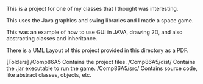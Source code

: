 This is a project for one of my classes that I thought was interesting.

This uses the Java graphics and swing libraries and I made a space game.

This was an example of how to use GUI in JAVA, drawing 2D, and also abstracting classes and inheritance.

There is a UML Layout of this project provided in this directory as a PDF.

[Folders]
/Comp86A5	Contains the project files.
/Comp86A5/dist/	Contains the .jar executable to run the game.
/Comp86A5/src/	Contains source code, like abstract classes, objects, etc.
